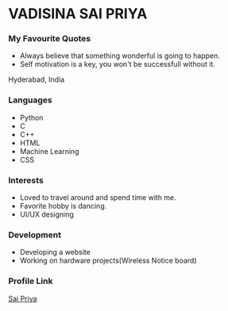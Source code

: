 # VADISINA SAI PRIYA

### My Favourite Quotes
- Always believe that something wonderful is going to happen.
- Self motivation is a key, you won't be successfull without it.

Hyderabad, India

### Languages
- Python
- C
- C++
- HTML
- Machine Learning
- CSS

### Interests

- Loved to travel around and spend time with me.
- Favorite hobby is dancing.
- UI/UX designing

### Development

- Developing a website
- Working on hardware projects(Wireless Notice board)

### Profile Link

[Sai Priya](https.//github.com/Saipriyavadisina)
